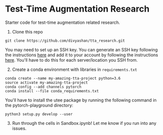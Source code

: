 # Test-Time Augmentation Research
Starter code for test-time augmentation related research. 

1. Clone this repo

```
git clone https://github.com/divyashan/tta_research.git
```

You may need to set up an SSH key. You can generate an SSH key following the instructions [here](https://docs.github.com/en/authentication/connecting-to-github-with-ssh/generating-a-new-ssh-key-and-adding-it-to-the-ssh-agent) and add it to your account by following the instructions [here](https://docs.github.com/en/enterprise-server@3.0/authentication/connecting-to-github-with-ssh/adding-a-new-ssh-key-to-your-github-account). You'll have to do this for each server/location you SSH from.

2. Create a conda environment with libraries in ``requirements.txt``

```
conda create --name my-amazing-tta-project python=3.6
source activate my-amazing-tta-project
conda config --add channels pytorch
conda install --file conda_requirements.txt
```

You'll have to install the utee package by running the following command in the pytorch-playground directory:

```
python3 setup.py develop --user
```

3. Run through the cells in Sandbox.ipynb! Let me know if you run into any issues.
